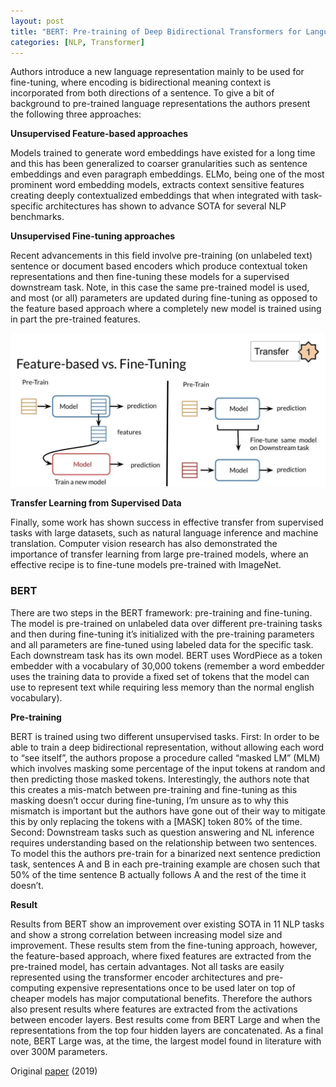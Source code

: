 ```yaml
---
layout: post
title: "BERT: Pre-training of Deep Bidirectional Transformers for Language Understanding"
categories: [NLP, Transformer]
---
```


Authors introduce a new language representation mainly to be used for fine-tuning, where encoding is bidirectional meaning context is incorporated from both directions of a sentence. To give a bit of background to pre-trained language representations the authors present the following three approaches:

**Unsupervised Feature-based approaches**

Models trained to generate word embeddings have existed for a long time and this has been generalized to coarser granularities such as sentence embeddings and even paragraph embeddings. ELMo, being one of the most prominent word embedding models, extracts context sensitive features creating deeply contextualized embeddings that when integrated with task-specific architectures has shown to advance SOTA for several NLP benchmarks.

**Unsupervised Fine-tuning approaches**

Recent advancements in this field involve pre-training (on unlabeled text) sentence or document based encoders which produce contextual token representations and then fine-tuning these models for a supervised downstream task. Note, in this case the same pre-trained model is used, and most (or all) parameters are updated during fine-tuning as opposed to the feature based approach where a completely new model is trained using in part the pre-trained features. 

![](/images/featurevsfine.png)

**Transfer Learning from Supervised Data**

Finally, some work has shown success in effective transfer from supervised tasks with large datasets, such as natural language inference and machine translation. Computer vision research has also demonstrated the importance of transfer learning from large pre-trained models, where an effective recipe is to fine-tune models pre-trained with ImageNet.

### BERT
There are two steps in the BERT framework: pre-training and fine-tuning. The model is pre-trained on unlabeled data over different pre-training tasks and then during fine-tuning it’s initialized with the pre-training parameters and all parameters are fine-tuned using labeled data for the specific task. Each downstream task has its own model.  BERT uses WordPiece as a token embedder with a vocabulary of 30,000 tokens (remember a word embedder uses the training data to provide a fixed set of tokens that the model can use to represent text while requiring less memory than the normal english vocabulary). 

**Pre-training**

BERT is trained using two different unsupervised tasks. First: In order to be able to train a deep bidirectional representation, without allowing each word to “see itself”, the authors propose a procedure called “masked LM” (MLM) which involves masking some percentage of the input tokens at random and then predicting those masked tokens. Interestingly, the authors note that this creates a mis-match between pre-training and fine-tuning as this masking doesn’t occur during fine-tuning, I’m unsure as to why this mismatch is important but the authors have gone out of their way to mitigate this by only replacing the tokens with a [MASK] token 80% of the time. Second: Downstream tasks such as question answering and NL inference requires understanding based on the relationship between two sentences. To model this the authors pre-train for a binarized next sentence prediction task, sentences A and B in each pre-training example are chosen such that 50% of the time sentence B actually follows A and the rest of the time it doesn’t.

**Result**

Results from BERT show an improvement over existing SOTA in 11 NLP tasks and show a strong correlation between increasing model size and improvement. These results stem from the fine-tuning approach,  however, the feature-based approach, where fixed features are extracted from the pre-trained model, has certain advantages. Not all tasks are easily represented using the transformer encoder architectures and pre-computing expensive representations once to be used later on top of cheaper models has major computational benefits. Therefore the authors also present results where features are extracted from the activations between encoder layers. Best results come from BERT Large and when the representations from the top four hidden layers are concatenated. As a final note, BERT Large was, at the time, the largest model found in literature with over 300M parameters. 


Original [paper](https://arxiv.org/pdf/1810.04805.pdf) (2019)
